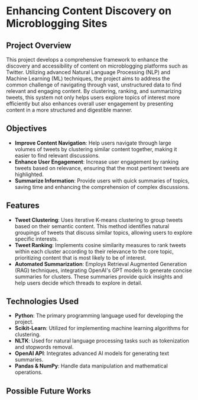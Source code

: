 # Enhancing Content Discovery on Microblogging Sites

## Project Overview
This project develops a comprehensive framework to enhance the discovery and accessibility of content on microblogging platforms such as Twitter. Utilizing advanced Natural Language Processing (NLP) and Machine Learning (ML) techniques, the project aims to address the common challenge of navigating through vast, unstructured data to find relevant and engaging content. By clustering, ranking, and summarizing tweets, this system not only helps users explore topics of interest more efficiently but also enhances overall user engagement by presenting content in a more structured and digestible manner.

## Objectives
- **Improve Content Navigation**: Help users navigate through large volumes of tweets by clustering similar content together, making it easier to find relevant discussions.
- **Enhance User Engagement**: Increase user engagement by ranking tweets based on relevance, ensuring that the most pertinent tweets are highlighted.
- **Summarize Information**: Provide users with quick summaries of topics, saving time and enhancing the comprehension of complex discussions.

## Features
- **Tweet Clustering**: Uses iterative K-means clustering to group tweets based on their semantic content. This method identifies natural groupings of tweets that discuss similar topics, allowing users to explore specific interests.
- **Tweet Ranking**: Implements cosine similarity measures to rank tweets within each cluster according to their relevance to the core topic, prioritizing content that is most likely to be of interest.
- **Automated Summarization**: Employs Retrieval Augmented Generation (RAG) techniques, integrating OpenAI's GPT models to generate concise summaries for clusters. These summaries provide quick insights and help users decide which threads to explore in detail.

## Technologies Used
- **Python**: The primary programming language used for developing the project.
- **Scikit-Learn**: Utilized for implementing machine learning algorithms for clustering.
- **NLTK**: Used for natural language processing tasks such as tokenization and stopwords removal.
- **OpenAI API**: Integrates advanced AI models for generating text summaries.
- **Pandas & NumPy**: Handle data manipulation and mathematical operations.

## Possible Future Works
